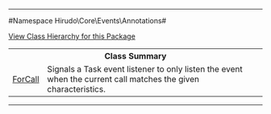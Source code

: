 

- - -

#Namespace Hirudo\Core\Events\Annotations#

<div><a href='https://github.com/JeyDotC/Hirudo-docs/blob/master/Hirudo/Core/Events/Annotations//package-tree.md'>View Class Hierarchy for this Package</a></div>

<table class="title">
<tr><th colspan="2" class="title">Class Summary</th></tr>
<tr><td class="name"><a href="https://github.com/JeyDotC/Hirudo-docs/blob/master/Hirudo/Core/Events/Annotations/ForCall.md">ForCall</a></td><td class="description">Signals a Task event listener to only listen the event
when the current call matches the given characteristics.</td></tr>
</table>

- - -

